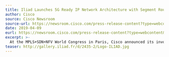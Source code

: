 ```yaml
---
title: Iliad Launches 5G Ready IP Network Architecture with Segment Routing IPv6 (SRv6) in Italy
author: Cisco
source: Cisco Newsroom
source-url: https://newsroom.cisco.com/press-release-content?type=webcontent&articleId=1978361
date: 2019-04-09
eurl: https://newsroom.cisco.com/press-release-content?type=webcontent&articleId=1978361
excerpt: >-
  At the MPLS+SDN+NFV World Congress in Paris, Cisco announced its involvement in helping Iliad deploy a state-of-the-art national IP Network, powered by Segment Routing IPv6 (SRv6), to provide a new mobile offering in Italy. <br/>Iliad is the parent company of Free, the inventor of the Freebox, the first multiservice box on ADSL.
teaser: http://gallery.iliad.fr/d/2435-2/Logo-ILIAD.jpg
---
```

